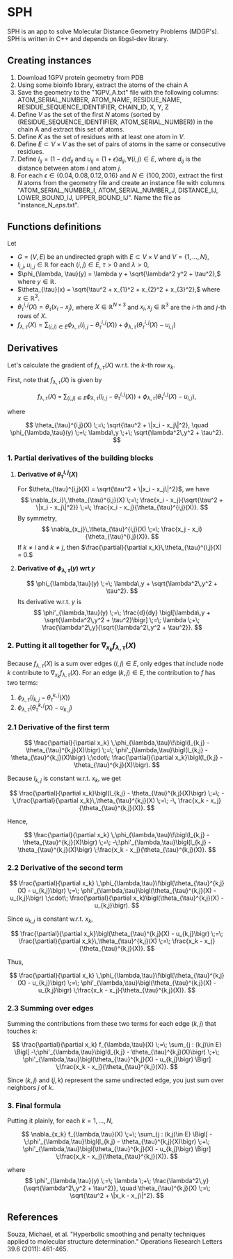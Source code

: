 # SPH

SPH is an app to solve Molecular Distance Geometry Problems (MDGP's). SPH is written in C++ and depends on libgsl-dev library.

## Creating instances
1. Download 1GPV protein geometry from PDB
2. Using some bioinfo library, extract the atoms of the chain A
3. Save the geometry to the "1GPV_A.txt" file with the following columns: ATOM_SERIAL_NUMBER, ATOM_NAME, RESIDUE_NAME, RESIDUE_SEQUENCE_IDENTIFIER, CHAIN_ID, X, Y, Z
4. Define $V$ as the set of the first $N$ atoms (sorted by (RESIDUE_SEQUENCE_IDENTIFIER, ATOM_SERIAL_NUMBER)) in the chain A and extract this set of atoms.
5. Define $K$ as the set of residues with at least one atom in $V$.
6. Define $E \subset V \times V$ as the set of pairs of atoms in the same or consecutive residues.
7. Define $l_{ij} = (1 - \epsilon)d_{ij}$ and $u_{ij} = (1 + \epsilon)d_{ij}, \forall (i,j) \in E$, where $d_{ij}$ is the distance between atom $i$ and atom $j$.
7. For each $\epsilon \in \{0.04, 0.08, 0.12, 0.16\}$ and $N \in \{100, 200\}$, extract the first $N$ atoms from the geometry file and create an instance file with columns "ATOM_SERIAL_NUMBER_I, ATOM_SERIAL_NUMBER_J, DISTANCE_IJ, LOWER_BOUND_IJ, UPPER_BOUND_IJ". Name the file as "instance_N_<N>_eps_<eps>.txt".

## Functions definitions
Let 
- $G=(V,E)$ be an undirected graph with $E \subset V \times V$ and $V=\{1, \dots, N\}$, 
- $l_{i,j}, u_{i,j} \in \mathbb{R}$ for each $(i,j) \in E$, $\tau > 0$ and $\lambda > 0$,
- $\phi_{\lambda, \tau}(y) = \lambda y + \sqrt{\lambda^2 y^2 + \tau^2},$ where $y \in \mathbb{R}.$
- $\theta_{\tau}(x) = \sqrt{\tau^2 + x_{1}^2 + x_{2}^2 + x_{3}^2},$ where $x \in \mathbb{R}^3.$
- $\theta^{i,j}_{\tau}(X) = \theta_{\tau}(x_i - x_j)$, where $X \in \mathbb{R}^{N \times 3}$ and $x_i, x_j \in \mathbb{R}^3$ are the $i$-th and $j$-th rows of $X$.
- $f_{\lambda, \tau}(X) = \sum_{(i, j)\in E} \phi_{\lambda, \tau}(l_{i,j} - \theta^{i,j}_{\tau}(X)) + \phi_{\lambda, \tau}(\theta^{i,j}_{\tau}(X) - u_{i,j})$

## Derivatives
Let's calculate the gradient of $f_{\lambda,\tau}(X)$ w.r.t. the $k$-th row $x_k$. 

First, note that $f_{\lambda, \tau}(X)$ is given by

$$
f_{\lambda, \tau}(X) 
\;=\; \sum_{(i,j)\in E} \phi_{\lambda, \tau}\bigl(l_{i,j} - \theta_{\tau}^{i,j}(X)\bigr) 
\;+\; \phi_{\lambda, \tau}\bigl(\theta_{\tau}^{i,j}(X) - u_{i,j}\bigr),
$$

where

$$
\theta_{\tau}^{i,j}(X) \;=\; \sqrt{\tau^2 + \|x_i - x_j\|^2},
\quad
\phi_{\lambda,\tau}(y) 
\;=\; \lambda\,y \;+\; \sqrt{\lambda^2\,y^2 + \tau^2}.
$$


### 1. Partial derivatives of the building blocks

1. **Derivative of $\theta_{\tau}^{i,j}(X)$**

   For $\theta_{\tau}^{i,j}(X) = \sqrt{\tau^2 + \|x_i - x_j\|^2}$, we have
   $$
   \nabla_{x_i}\,\theta_{\tau}^{i,j}(X)
   \;=\;
   \frac{x_i - x_j}{\sqrt{\tau^2 + \|x_i - x_j\|^2}}
   \;=\;
   \frac{x_i - x_j}{\theta_{\tau}^{i,j}(X)}.
   $$
   By symmetry,
   $$
   \nabla_{x_j}\,\theta_{\tau}^{i,j}(X)
   \;=\;
   \frac{x_j - x_i}{\theta_{\tau}^{i,j}(X)}.
   $$
   If $k\neq i$ and $k\neq j$, then $\frac{\partial}{\partial x_k}\,\theta_{\tau}^{i,j}(X) = 0.$

2. **Derivative of $\phi_{\lambda,\tau}(y)$ wrt $y$**

   $$
   \phi_{\lambda,\tau}(y) 
   \;=\; \lambda\,y + \sqrt{\lambda^2\,y^2 + \tau^2}.
   $$
   Its derivative w.r.t. $y$ is
   $$
   \phi'_{\lambda,\tau}(y)
   \;=\; 
   \frac{d}{dy} \bigl[\lambda\,y + \sqrt{\lambda^2\,y^2 + \tau^2}\bigr]
   \;=\; 
   \lambda 
   \;+\;
   \frac{\lambda^2\,y}{\sqrt{\lambda^2\,y^2 + \tau^2}}.
   $$

### 2. Putting it all together for $\nabla_{x_k} f_{\lambda, \tau}(X)$

Because $f_{\lambda,\tau}(X)$ is a sum over edges $(i,j)\in E$, only edges that include node $k$ contribute to $\nabla_{x_k} f_{\lambda,\tau}(X)$. For an edge $(k,j)\in E$, the contribution to $f$ has two terms:

1. $\phi_{\lambda,\tau}\bigl(l_{k,j} - \theta_{\tau}^{k,j}(X)\bigr)$
2. $\phi_{\lambda,\tau}\bigl(\theta_{\tau}^{k,j}(X) - u_{k,j}\bigr)$

### 2.1 Derivative of the first term

$$
\frac{\partial}{\partial x_k}
\,\phi_{\lambda,\tau}\!\bigl(l_{k,j} - \theta_{\tau}^{k,j}(X)\bigr)
\;=\;
\phi'_{\lambda,\tau}\bigl(l_{k,j} - \theta_{\tau}^{k,j}(X)\bigr)
\;\cdot\;
\frac{\partial}{\partial x_k}\bigl(l_{k,j} - \theta_{\tau}^{k,j}(X)\bigr).
$$

Because $l_{k,j}$ is constant w.r.t. $x_k$, we get

$$
\frac{\partial}{\partial x_k}\bigl(l_{k,j} - \theta_{\tau}^{k,j}(X)\bigr)
\;=\;
-\,\frac{\partial}{\partial x_k}\,\theta_{\tau}^{k,j}(X)
\;=\;
-\,
\frac{x_k - x_j}{\theta_{\tau}^{k,j}(X)}.
$$

Hence,

$$
\frac{\partial}{\partial x_k}
\,\phi_{\lambda,\tau}\!\bigl(l_{k,j} - \theta_{\tau}^{k,j}(X)\bigr)
\;=\;
-\;\phi'_{\lambda,\tau}\bigl(l_{k,j} - \theta_{\tau}^{k,j}(X)\bigr)
\;\frac{x_k - x_j}{\theta_{\tau}^{k,j}(X)}.
$$

### 2.2 Derivative of the second term

$$
\frac{\partial}{\partial x_k}
\,\phi_{\lambda,\tau}\!\bigl(\theta_{\tau}^{k,j}(X) - u_{k,j}\bigr)
\;=\;
\phi'_{\lambda,\tau}\bigl(\theta_{\tau}^{k,j}(X) - u_{k,j}\bigr)
\;\cdot\;
\frac{\partial}{\partial x_k}\bigl(\theta_{\tau}^{k,j}(X) - u_{k,j}\bigr).
$$

Since $u_{k,j}$ is constant w.r.t. $x_k$, 

$$
\frac{\partial}{\partial x_k}\bigl(\theta_{\tau}^{k,j}(X) - u_{k,j}\bigr)
\;=\;
\frac{\partial}{\partial x_k}\,\theta_{\tau}^{k,j}(X)
\;=\;
\frac{x_k - x_j}{\theta_{\tau}^{k,j}(X)}.
$$

Thus,

$$
\frac{\partial}{\partial x_k}
\,\phi_{\lambda,\tau}\!\bigl(\theta_{\tau}^{k,j}(X) - u_{k,j}\bigr)
\;=\;
\phi'_{\lambda,\tau}\bigl(\theta_{\tau}^{k,j}(X) - u_{k,j}\bigr)
\;\frac{x_k - x_j}{\theta_{\tau}^{k,j}(X)}.
$$

### 2.3 Summing over edges

Summing the contributions from these two terms for each edge $(k,j)$ that touches $k$:

$$
\frac{\partial}{\partial x_k} f_{\lambda,\tau}(X)
\;=\;
\sum_{j : (k,j)\in E}
\Bigl[
-\;\phi'_{\lambda,\tau}\bigl(l_{k,j} - \theta_{\tau}^{k,j}(X)\bigr)
\;+\;
\phi'_{\lambda,\tau}\bigl(\theta_{\tau}^{k,j}(X) - u_{k,j}\bigr)
\Bigr]
\;\frac{x_k - x_j}{\theta_{\tau}^{k,j}(X)}.
$$

Since $(k,j)$ and $(j,k)$ represent the same undirected edge, you just sum over neighbors $j$ of $k$.

### 3. Final formula

Putting it plainly, for each $k=1,\dots,N$,

$$
\nabla_{x_k} f_{\lambda,\tau}(X)
\;=\;
\sum_{j : (k,j)\in E}
\Bigl[
-\;\phi'_{\lambda,\tau}\bigl(l_{k,j} - \theta_{\tau}^{k,j}(X)\bigr)
\;+\;
\phi'_{\lambda,\tau}\bigl(\theta_{\tau}^{k,j}(X) - u_{k,j}\bigr)
\Bigr]
\;\frac{x_k - x_j}{\theta_{\tau}^{k,j}(X)}.
$$

where 
$$
\phi'_{\lambda,\tau}(y)
\;=\;
\lambda \;+\; \frac{\lambda^2\,y}{\sqrt{\lambda^2\,y^2 + \tau^2}},
\quad
\theta_{\tau}^{k,j}(X)
\;=\;
\sqrt{\tau^2 + \|x_k - x_j\|^2}.
$$

## References

Souza, Michael, et al. "Hyperbolic smoothing and penalty techniques applied to molecular structure determination." Operations Research Letters 39.6 (2011): 461-465.
